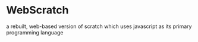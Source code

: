 # WebScratch
a rebuilt, web-based version of scratch which uses javascript as its primary programming language
